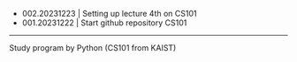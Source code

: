 - 002.20231223 | Setting up lecture 4th on CS101
- 001.20231222 | Start github repository CS101
-------------------------------------------
Study program by Python (CS101 from KAIST)
